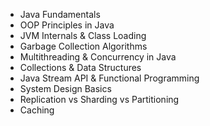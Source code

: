 - Java Fundamentals
- OOP Principles in Java
- JVM Internals & Class Loading
- Garbage Collection Algorithms
- Multithreading & Concurrency in Java
- Collections & Data Structures
- Java Stream API & Functional Programming
- System Design Basics
- Replication vs Sharding vs Partitioning
- Caching